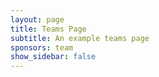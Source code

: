```yaml
---
layout: page
title: Teams Page
subtitle: An example teams page
sponsors: team
show_sidebar: false
---
```

